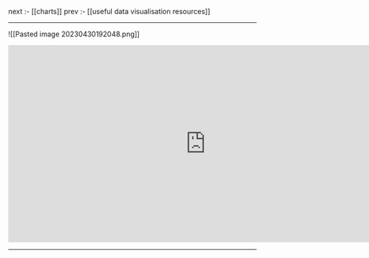
next :- [[charts]]
prev :- [[useful data visualisation resources]]

---

![[Pasted image 20230430192048.png]]

<iframe width="800" height="400" src="https://www.youtube.com/embed/pLqjQ55tz-U" title="The beauty of data visualization | David McCandless" frameborder="0" allow="accelerometer; autoplay; clipboard-write; encrypted-media; gyroscope; picture-in-picture; web-share" allowfullscreen></iframe>

---


